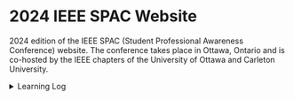 # 2024 IEEE SPAC Website
2024 edition of the IEEE SPAC (Student Professional Awareness Conference) website. The conference takes place in Ottawa, Ontario and is co-hosted by the IEEE chapters of the University of Ottawa and Carleton University.

<details>
<summary>Learning Log</summary>
<br>

<details>
  <summary>Project Management</summary>
<br>

  - Prioritizing tasks and not getting bogged down.
</details>

<details>
  <summary>UI/UX Design</summary>
<br>

  - Studying [brand guidelines](https://brand-experience.ieee.org/) and adhering to them.
  - Mapping multiple color palettes through a multi-stage process.
  - Using Figma variables with variants to create styles.
  - Creating a typography system.
  - Creating logo variations.
  - Using auto layout to neatly organize elements and components.
  </details>

  <details>
  <summary>Front-End Development</summary>
<br>

  - Using [Storybook](https://storybook.js.org/) to develop components in isolation.
  - Using [DaisyUI](https://daisyui.com/) to build out UI quickly.
  - Rendering responsive Navbar with a single mapping function.

  </details>

  <details>
  <summary>Back-End Development</summary>
<br>

  - 

  </details>

</details>
